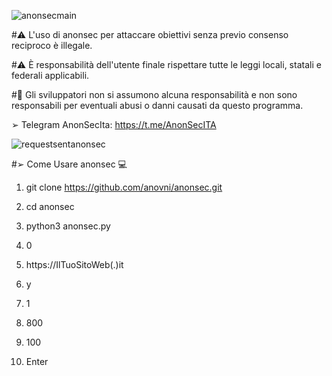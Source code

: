 ![anonsecmain](https://user-images.githubusercontent.com/78624983/201806206-59b4c085-9690-4f2c-92fc-56ff79b2227d.PNG)




#⚠️ L'uso di anonsec per attaccare obiettivi senza previo consenso reciproco è illegale.

#⚠️ È responsabilità dell'utente finale rispettare tutte le leggi locali, statali e federali applicabili.

#💢 Gli sviluppatori non si assumono alcuna responsabilità e non sono responsabili per eventuali abusi o danni causati da questo programma.

➢ Telegram AnonSecIta: https://t.me/AnonSecITA
          

![requestsentanonsec](https://user-images.githubusercontent.com/78624983/201806240-591390e2-0958-4d5c-85d3-2ae21b19c1e3.PNG)

#➢ Come Usare anonsec 💻 

1) git clone https://github.com/anovni/anonsec.git

2) cd anonsec

3) python3 anonsec.py

4) 0

5) https://IlTuoSitoWeb(.)it

6) y

7) 1

8) 800

9) 100

10) Enter



